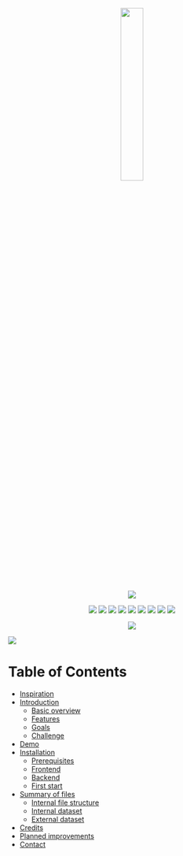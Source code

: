<p align="center">
  <a target="_blank" rel="noopener noreferrer" href="https://github.com/chinomnsoawazie/station-locate-backend">
  
 <img width="30%" src="https://github.com/chinomnsoawazie/station-locate-frontend/blob/master/station-locate-frontend/src/pictures/logo.png" style="max-width:50%;">
</a>
</p>

<p align="center"> <img src="https://img.shields.io/badge/-Technologies%20Used-blue" style="max-width:50%;"> </p>

<p align="center">
  <img src="https://img.shields.io/badge/Ruby-2.7.0-red" style="max-width:50%;">
  <img src="https://img.shields.io/badge/PostgreSQL-12.1-orange" style="max-width:50%;">
  <img src="https://img.shields.io/badge/Image%20processing-1.2-green" style="max-width:50%;">
  <img src="https://img.shields.io/badge/Ruby%20on%20Rails-6.0.2-red" style="max-width:50%;">
  <img src="https://img.shields.io/badge/Active%20model%20serializers-0.10.0-yellow" style="max-width:50%;">
  <img src="https://img.shields.io/badge/Dotenv%20Rails-2.7-orange" style="max-width:50%;">
  <img src="https://img.shields.io/badge/Bycrypt-3.1.7-blue" style="max-width:50%;">
  <img src="https://img.shields.io/badge/Status-Making%20mobile%20app%20version-brightgreen" style="max-width:50%;">
  <img src="https://img.shields.io/badge/JWT-1.5.4-red" style="max-width:50%;">
  
   <p align="center"> <img src="https://img.shields.io/badge/-Notices-blue" style="max-width:50%;"> </p>

  
  <a target="blank" rel="noopener noreferrer" href="https://github.com/chinomnsoawazie/station-locate-frontend">
    <img src="https://img.shields.io/badge/Frontend%20repository-Click%20here-green" style="max-width:50%;">
  </a>
</p>

<h1>
  <a id="table-of-contents" class="anchor" href="#contents">  </a>
  Table of Contents
  </h1>
  
  <ul>
    <li><a href="#inspiration">Inspiration</a></li>
    <li><a href="#introduction">Introduction</a>
      <ul>
        <li><a href="#overview">Basic overview</a></li>
        <li><a href="#features">Features</a></li>
        <li><a href="#goals">Goals</a></li>
        <li><a href="#challenge">Challenge</a></li>
      </ul>
    </li>
    <li><a href="#demo">Demo</a></li>  
    <li><a href="#installation">Installation</a>
      <ul>
          <li><a href="#prerequisites">Prerequisites</a></li>
          <li><a href="#frontend">Frontend</a></li>
          <li><a href="#backend">Backend</a></li>
          <li><a href="#first-start">First start</a></li>
      </ul>
    </li>   
    <li><a href="#summary-of-files">Summary of files</a>
      <ul>
          <li><a href="#internal-file-structure">Internal file structure</a></li>
          <li><a href="#internal-dataset">Internal dataset</a></li>
          <li><a href="#external-dataset">External dataset</a></li>
      </ul>
    </li>
   
   <li><a href="#credits">Credits</a></li>
   <li><a href="#planned-improvements">Planned improvements</a></li>
   
   <li><a href="#contact">Contact</a></li>
 </ul>
